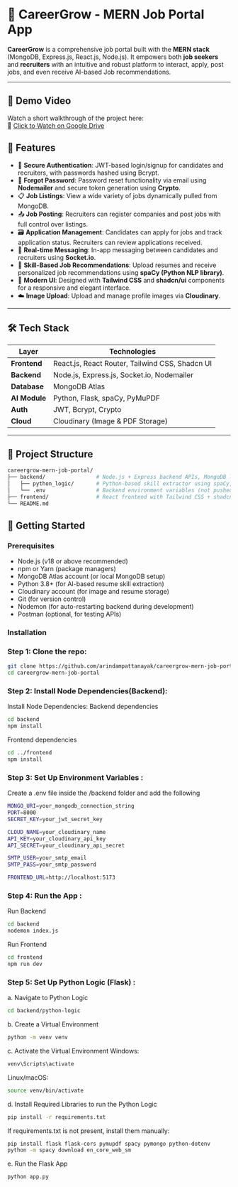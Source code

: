 # 💼 CareerGrow - MERN Job Portal App

**CareerGrow** is a comprehensive job portal built with the **MERN stack** (MongoDB, Express.js, React.js, Node.js). It empowers both **job seekers** and **recruiters** with an intuitive and robust platform to interact, apply, post jobs, and even receive AI-based Job recommendations.

---
## 🎥 Demo Video

Watch a short walkthrough of the project here:  
🔗 [Click to Watch on Google Drive](https://drive.google.com/file/d/1HHEq618IXJjfib7XnkUA93Am0lz9RT5-/view?usp=drive_link)

## 🚀 Features

- 🔐 **Secure Authentication**: JWT-based login/signup for candidates and recruiters, with passwords hashed using Bcrypt.
- 🔄 **Forgot Password**: Password reset functionality via email using **Nodemailer** and secure token generation using **Crypto**.
- 📋 **Job Listings**: View a wide variety of jobs dynamically pulled from MongoDB.
- 📤 **Job Posting**: Recruiters can register companies and post jobs with full control over listings.
- 🗃️ **Application Management**: Candidates can apply for jobs and track application status. Recruiters can review applications received.
- 🤝 **Real-time Messaging**: In-app messaging between candidates and recruiters using **Socket.io**.
- 🧠 **Skill-Based Job Recommendations**: Upload resumes and receive personalized job recommendations using **spaCy (Python NLP library)**.
- 🌈 **Modern UI**: Designed with **Tailwind CSS** and **shadcn/ui** components for a responsive and elegant interface.
- ☁️ **Image Upload**: Upload and manage profile images via **Cloudinary**.

---

## 🛠️ Tech Stack

| Layer         | Technologies                                                                           |
|---------------|----------------------------------------------------------------------------------------|
| **Frontend**  | React.js, React Router, Tailwind CSS, Shadcn UI                                       |
| **Backend**   | Node.js, Express.js, Socket.io, Nodemailer                          |
| **Database**  | MongoDB Atlas                                                                         |
| **AI Module** | Python, Flask, spaCy, PyMuPDF                                                          |
| **Auth**      | JWT, Bcrypt, Crypto                                                                    |
| **Cloud**     | Cloudinary (Image & PDF Storage)                                                             |

---

## 📁 Project Structure

```bash
careergrow-mern-job-portal/
├── backend/                # Node.js + Express backend APIs, MongoDB logic, and Python integration
│   ├── python_logic/       # Python-based skill extractor using spaCy, invoked via backend
│   └── .env                # Backend environment variables (not pushed to Git)
├── frontend/               # React frontend with Tailwind CSS + shadcn/ui
└── README.md
```
## 🚀 Getting Started

### Prerequisites

- Node.js (v18 or above recommended)
- npm or Yarn (package managers)
- MongoDB Atlas account (or local MongoDB setup)
- Python 3.8+ (for AI-based resume skill extraction)
- Cloudinary account (for image and resume storage)
- Git (for version control)
- Nodemon (for auto-restarting backend during development)
- Postman (optional, for testing APIs)

### Installation

### Step 1: Clone the repo:
   ```sh
   git clone https://github.com/arindampattanayak/careergrow-mern-job-portal.git
   cd careergrow-mern-job-portal
```
### Step 2: Install Node Dependencies(Backend):
Install Node Dependencies:
Backend dependencies
```sh
cd backend
npm install
```
Frontend dependencies
```sh
cd ../frontend
npm install
```
### Step 3: Set Up Environment Variables :
Create a .env file inside the /backend folder and add the following
```sh
MONGO_URI=your_mongodb_connection_string
PORT=8000
SECRET_KEY=your_jwt_secret_key

CLOUD_NAME=your_cloudinary_name
API_KEY=your_cloudinary_api_key
API_SECRET=your_cloudinary_api_secret

SMTP_USER=your_smtp_email
SMTP_PASS=your_smtp_password

FRONTEND_URL=http://localhost:5173
```
### Step 4: Run the App :
Run Backend
```sh
cd backend
nodemon index.js
```
Run Frontend
```sh
cd frontend
npm run dev
```
### Step 5: Set Up Python Logic (Flask) :
a. Navigate to Python Logic
```sh
cd backend/python-logic
```
b. Create a Virtual Environment
```sh
python -m venv venv
```
c. Activate the Virtual Environment
Windows:
```sh
venv\Scripts\activate
```
Linux/macOS:
```sh
source venv/bin/activate
```
d. Install Required Libraries to run the Python Logic
```sh
pip install -r requirements.txt
```
If requirements.txt is not present, install them manually:
```sh
pip install flask flask-cors pymupdf spacy pymongo python-dotenv
python -m spacy download en_core_web_sm
```
e. Run the Flask App
```sh
python app.py
```











